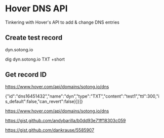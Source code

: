 # Hover DNS API

Tinkering with Hover's API to add &amp; change DNS entries

## Create test record

dyn.sotong.io

dig dyn.sotong.io TXT +short

## Get record ID

https://www.hover.com/api/domains/sotong.io/dns

{"id":"dns16451432","name":"dyn","type":"TXT","content":"test1","ttl":300,"is_default":false,"can_revert":false}]}]}



https://www.hover.com/api/domains/sotong.io/dns

https://gist.github.com/andybarilla/b0dd93e71ff18303c059

https://gist.github.com/dankrause/5585907

